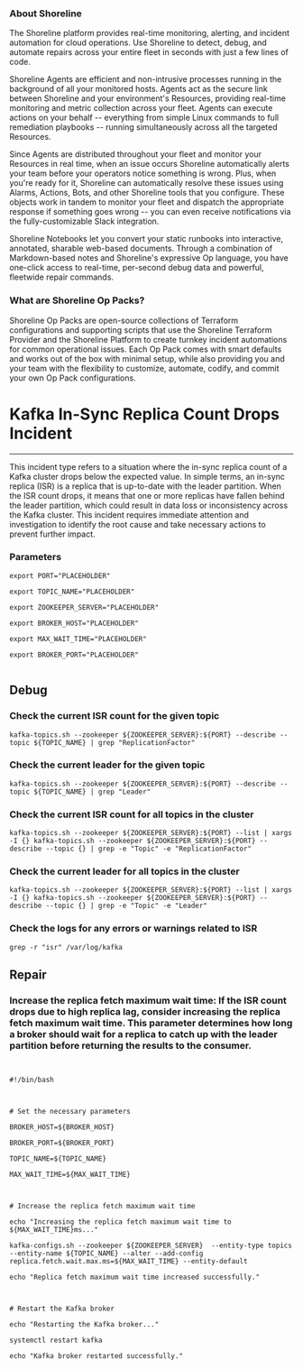 
### About Shoreline
The Shoreline platform provides real-time monitoring, alerting, and incident automation for cloud operations. Use Shoreline to detect, debug, and automate repairs across your entire fleet in seconds with just a few lines of code.

Shoreline Agents are efficient and non-intrusive processes running in the background of all your monitored hosts. Agents act as the secure link between Shoreline and your environment's Resources, providing real-time monitoring and metric collection across your fleet. Agents can execute actions on your behalf -- everything from simple Linux commands to full remediation playbooks -- running simultaneously across all the targeted Resources.

Since Agents are distributed throughout your fleet and monitor your Resources in real time, when an issue occurs Shoreline automatically alerts your team before your operators notice something is wrong. Plus, when you're ready for it, Shoreline can automatically resolve these issues using Alarms, Actions, Bots, and other Shoreline tools that you configure. These objects work in tandem to monitor your fleet and dispatch the appropriate response if something goes wrong -- you can even receive notifications via the fully-customizable Slack integration.

Shoreline Notebooks let you convert your static runbooks into interactive, annotated, sharable web-based documents. Through a combination of Markdown-based notes and Shoreline's expressive Op language, you have one-click access to real-time, per-second debug data and powerful, fleetwide repair commands.

### What are Shoreline Op Packs?
Shoreline Op Packs are open-source collections of Terraform configurations and supporting scripts that use the Shoreline Terraform Provider and the Shoreline Platform to create turnkey incident automations for common operational issues. Each Op Pack comes with smart defaults and works out of the box with minimal setup, while also providing you and your team with the flexibility to customize, automate, codify, and commit your own Op Pack configurations.

# Kafka In-Sync Replica Count Drops Incident
---

This incident type refers to a situation where the in-sync replica count of a Kafka cluster drops below the expected value. In simple terms, an in-sync replica (ISR) is a replica that is up-to-date with the leader partition. When the ISR count drops, it means that one or more replicas have fallen behind the leader partition, which could result in data loss or inconsistency across the Kafka cluster. This incident requires immediate attention and investigation to identify the root cause and take necessary actions to prevent further impact.

### Parameters
```shell
export PORT="PLACEHOLDER"

export TOPIC_NAME="PLACEHOLDER"

export ZOOKEEPER_SERVER="PLACEHOLDER"

export BROKER_HOST="PLACEHOLDER"

export MAX_WAIT_TIME="PLACEHOLDER"

export BROKER_PORT="PLACEHOLDER"


```

## Debug

### Check the current ISR count for the given topic
```shell
kafka-topics.sh --zookeeper ${ZOOKEEPER_SERVER}:${PORT} --describe --topic ${TOPIC_NAME} | grep "ReplicationFactor"
```

### Check the current leader for the given topic
```shell
kafka-topics.sh --zookeeper ${ZOOKEEPER_SERVER}:${PORT} --describe --topic ${TOPIC_NAME} | grep "Leader"
```

### Check the current ISR count for all topics in the cluster
```shell
kafka-topics.sh --zookeeper ${ZOOKEEPER_SERVER}:${PORT} --list | xargs -I {} kafka-topics.sh --zookeeper ${ZOOKEEPER_SERVER}:${PORT} --describe --topic {} | grep -e "Topic" -e "ReplicationFactor"
```

### Check the current leader for all topics in the cluster
```shell
kafka-topics.sh --zookeeper ${ZOOKEEPER_SERVER}:${PORT} --list | xargs -I {} kafka-topics.sh --zookeeper ${ZOOKEEPER_SERVER}:${PORT} --describe --topic {} | grep -e "Topic" -e "Leader"
```

### Check the logs for any errors or warnings related to ISR
```shell
grep -r "isr" /var/log/kafka
```

## Repair

### Increase the replica fetch maximum wait time: If the ISR count drops due to high replica lag, consider increasing the replica fetch maximum wait time. This parameter determines how long a broker should wait for a replica to catch up with the leader partition before returning the results to the consumer.
```shell


#!/bin/bash



# Set the necessary parameters

BROKER_HOST=${BROKER_HOST}

BROKER_PORT=${BROKER_PORT}

TOPIC_NAME=${TOPIC_NAME}

MAX_WAIT_TIME=${MAX_WAIT_TIME}



# Increase the replica fetch maximum wait time

echo "Increasing the replica fetch maximum wait time to ${MAX_WAIT_TIME}ms..."

kafka-configs.sh --zookeeper ${ZOOKEEPER_SERVER}  --entity-type topics --entity-name ${TOPIC_NAME} --alter --add-config replica.fetch.wait.max.ms=${MAX_WAIT_TIME} --entity-default

echo "Replica fetch maximum wait time increased successfully."



# Restart the Kafka broker

echo "Restarting the Kafka broker..."

systemctl restart kafka

echo "Kafka broker restarted successfully."


```